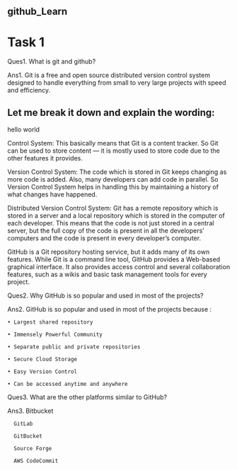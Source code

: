 ## github_Learn 
# Task 1
 
Ques1. What is git and github? 

Ans1. Git is a free and open source distributed version control system designed to handle everything from small to very large projects with speed and efficiency.

## Let me break it down and explain the wording:
hello world


Control System: This basically means that Git is a content tracker. So Git can be used to store content — it is mostly used to store code due to the other features it provides.

Version Control System: The code which is stored in Git keeps changing as more code is added. Also, many developers can add code in parallel. So Version Control System helps in handling this by maintaining a history of what changes have happened. 

Distributed Version Control System: Git has a remote repository which is stored in a server and a local repository which is stored in the computer of each developer. This means that the code is not just stored in a central server, but the full copy of the code is present in all the developers’ computers and the code is present in every developer’s computer. 

GitHub is a Git repository hosting service, but it adds many of its own features. While Git is a command line tool, GitHub provides a Web-based graphical interface. It also provides access control and several collaboration features, such as a wikis and basic task management tools for every project.

Ques2. Why GitHub is so popular and used in most of the projects?

Ans2. GitHub is so popular and used in most of the projects because :

    • Largest shared repository
    
    • Immensely Powerful Community
    
    • Separate public and private repositories
    
    • Secure Cloud Storage    
    
    • Easy Version Control

    • Can be accessed anytime and anywhere  

Ques3. What are the other platforms similar to GitHub?

Ans3. 
      Bitbucket
      
      GitLab
      
      GitBucket
      
      Source Forge

      AWS CodeCommit
